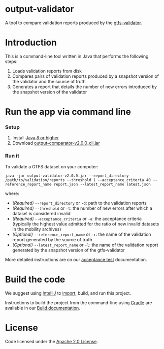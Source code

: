 # output-validator

A tool to compare validation reports produced by the [gtfs-validator](htttps://www.github.com/MobilityData/gtfs-validator).

# Introduction
This is a command-line tool written in Java that performs the following steps:
1. Loads validation reports from disk
1. Compares pairs of validation reports produced by a snapshot version of the validator and the source of truth  
1. Generates a report that details the number of new errors introduced by the snapshot version of the validator

# Run the app via command line
### Setup
1. Install [Java 8 or higher](https://www.oracle.com/java/technologies/javase-downloads.html)
1. Download [output-comparator-v2.0.0_cli.jar](https://github.com/MobilityData/gtfs-validator/releases/download/v2.0.0/output-comparator-v2.0.0_cli.jar)

### Run it
To validate a GTFS dataset on your computer:

`java -jar output-validator-v2.0.0.jar --report_directory /path/to/validation/reports --threshold 1 --acceptance_criteria 40 --reference_report_name report.json --latest_report_name latest.json` 

where:
* *(Required)* `--report_directory` or `-d`: path to the validation reports     
* *(Required)* `--threshold` or `-t`: the number of new errors after which a dataset is considered invalid   
* *(Required)* `--acceptance_criteria` or `-a`: the acceptance criteria (typically the highest value admitted for the ratio of new invalid datasets in the mobility archives)
* *(Optional)* `--reference_report_name` or `-r`: the name of the validation report generated by the source of truth   
* *(Optional)* `--latest_report_name` or `-l`: the name of the validation report generated by the snapshot version of the gtfs-validator   

More detailed instructions are on our [acceptance test](../docs/ACCEPTANCE_TESTS.md) documentation.

# Build the code
We suggest using [IntelliJ](https://www.jetbrains.com/idea/download/) to [import](https://www.jetbrains.com/help/idea/import-project-or-module-wizard.html), build, and run this project.

Instructions to build the project from the command-line using [Gradle](https://gradle.org/) are available in our [Build documentation](../docs/BUILD.md).

# License
Code licensed under the [Apache 2.0 License](http://www.apache.org/licenses/LICENSE-2.0).
